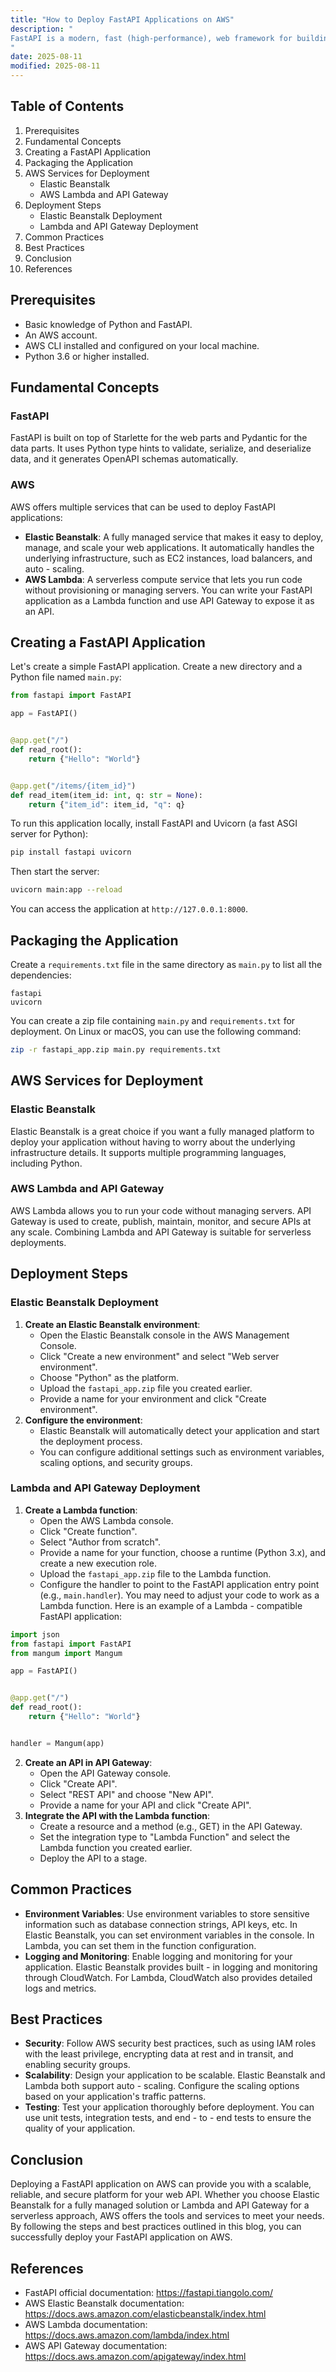 ```yaml
---
title: "How to Deploy FastAPI Applications on AWS"
description: "
FastAPI is a modern, fast (high-performance), web framework for building APIs with Python based on standard Python type hints. Amazon Web Services (AWS) is a comprehensive, evolving cloud computing platform that provides a wide range of services. Deploying a FastAPI application on AWS allows you to take advantage of AWS's scalability, reliability, and security features. This blog will guide you through the process of deploying a FastAPI application on AWS, covering fundamental concepts, usage methods, common practices, and best practices.
"
date: 2025-08-11
modified: 2025-08-11
---
```


## Table of Contents
1. Prerequisites
2. Fundamental Concepts
3. Creating a FastAPI Application
4. Packaging the Application
5. AWS Services for Deployment
    - Elastic Beanstalk
    - AWS Lambda and API Gateway
6. Deployment Steps
    - Elastic Beanstalk Deployment
    - Lambda and API Gateway Deployment
7. Common Practices
8. Best Practices
9. Conclusion
10. References

## Prerequisites
- Basic knowledge of Python and FastAPI.
- An AWS account.
- AWS CLI installed and configured on your local machine.
- Python 3.6 or higher installed.

## Fundamental Concepts

### FastAPI
FastAPI is built on top of Starlette for the web parts and Pydantic for the data parts. It uses Python type hints to validate, serialize, and deserialize data, and it generates OpenAPI schemas automatically.

### AWS
AWS offers multiple services that can be used to deploy FastAPI applications:
- **Elastic Beanstalk**: A fully managed service that makes it easy to deploy, manage, and scale your web applications. It automatically handles the underlying infrastructure, such as EC2 instances, load balancers, and auto - scaling.
- **AWS Lambda**: A serverless compute service that lets you run code without provisioning or managing servers. You can write your FastAPI application as a Lambda function and use API Gateway to expose it as an API.

## Creating a FastAPI Application
Let's create a simple FastAPI application. Create a new directory and a Python file named `main.py`:

```python
from fastapi import FastAPI

app = FastAPI()


@app.get("/")
def read_root():
    return {"Hello": "World"}


@app.get("/items/{item_id}")
def read_item(item_id: int, q: str = None):
    return {"item_id": item_id, "q": q}

```

To run this application locally, install FastAPI and Uvicorn (a fast ASGI server for Python):

```bash
pip install fastapi uvicorn
```

Then start the server:

```bash
uvicorn main:app --reload
```

You can access the application at `http://127.0.0.1:8000`.

## Packaging the Application
Create a `requirements.txt` file in the same directory as `main.py` to list all the dependencies:

```plaintext
fastapi
uvicorn
```

You can create a zip file containing `main.py` and `requirements.txt` for deployment. On Linux or macOS, you can use the following command:

```bash
zip -r fastapi_app.zip main.py requirements.txt
```

## AWS Services for Deployment

### Elastic Beanstalk
Elastic Beanstalk is a great choice if you want a fully managed platform to deploy your application without having to worry about the underlying infrastructure details. It supports multiple programming languages, including Python.

### AWS Lambda and API Gateway
AWS Lambda allows you to run your code without managing servers. API Gateway is used to create, publish, maintain, monitor, and secure APIs at any scale. Combining Lambda and API Gateway is suitable for serverless deployments.

## Deployment Steps

### Elastic Beanstalk Deployment
1. **Create an Elastic Beanstalk environment**:
    - Open the Elastic Beanstalk console in the AWS Management Console.
    - Click "Create a new environment" and select "Web server environment".
    - Choose "Python" as the platform.
    - Upload the `fastapi_app.zip` file you created earlier.
    - Provide a name for your environment and click "Create environment".
2. **Configure the environment**:
    - Elastic Beanstalk will automatically detect your application and start the deployment process.
    - You can configure additional settings such as environment variables, scaling options, and security groups.

### Lambda and API Gateway Deployment
1. **Create a Lambda function**:
    - Open the AWS Lambda console.
    - Click "Create function".
    - Select "Author from scratch".
    - Provide a name for your function, choose a runtime (Python 3.x), and create a new execution role.
    - Upload the `fastapi_app.zip` file to the Lambda function.
    - Configure the handler to point to the FastAPI application entry point (e.g., `main.handler`). You may need to adjust your code to work as a Lambda function. Here is an example of a Lambda - compatible FastAPI application:

```python
import json
from fastapi import FastAPI
from mangum import Mangum

app = FastAPI()


@app.get("/")
def read_root():
    return {"Hello": "World"}


handler = Mangum(app)

```

2. **Create an API in API Gateway**:
    - Open the API Gateway console.
    - Click "Create API".
    - Select "REST API" and choose "New API".
    - Provide a name for your API and click "Create API".
3. **Integrate the API with the Lambda function**:
    - Create a resource and a method (e.g., GET) in the API Gateway.
    - Set the integration type to "Lambda Function" and select the Lambda function you created earlier.
    - Deploy the API to a stage.

## Common Practices
- **Environment Variables**: Use environment variables to store sensitive information such as database connection strings, API keys, etc. In Elastic Beanstalk, you can set environment variables in the console. In Lambda, you can set them in the function configuration.
- **Logging and Monitoring**: Enable logging and monitoring for your application. Elastic Beanstalk provides built - in logging and monitoring through CloudWatch. For Lambda, CloudWatch also provides detailed logs and metrics.

## Best Practices
- **Security**: Follow AWS security best practices, such as using IAM roles with the least privilege, encrypting data at rest and in transit, and enabling security groups.
- **Scalability**: Design your application to be scalable. Elastic Beanstalk and Lambda both support auto - scaling. Configure the scaling options based on your application's traffic patterns.
- **Testing**: Test your application thoroughly before deployment. You can use unit tests, integration tests, and end - to - end tests to ensure the quality of your application.

## Conclusion
Deploying a FastAPI application on AWS can provide you with a scalable, reliable, and secure platform for your web API. Whether you choose Elastic Beanstalk for a fully managed solution or Lambda and API Gateway for a serverless approach, AWS offers the tools and services to meet your needs. By following the steps and best practices outlined in this blog, you can successfully deploy your FastAPI application on AWS.

## References
- FastAPI official documentation: https://fastapi.tiangolo.com/
- AWS Elastic Beanstalk documentation: https://docs.aws.amazon.com/elasticbeanstalk/index.html
- AWS Lambda documentation: https://docs.aws.amazon.com/lambda/index.html
- AWS API Gateway documentation: https://docs.aws.amazon.com/apigateway/index.html